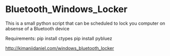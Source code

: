 # Bluetooth_Windows_Locker
This is a small python script that can be scheduled to lock you computer on absense of a Bluetooth device

Requirements:
pip install ctypes 
pip install pybluez

http://kimaniidaniel.com/windows_bluetooth_locker
